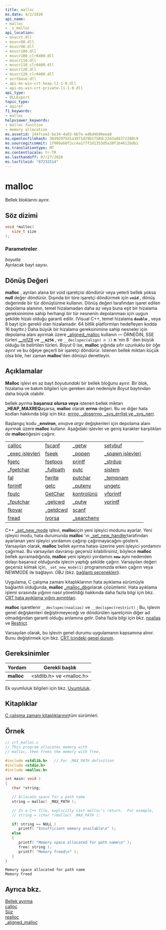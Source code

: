 ```yaml
---
title: malloc
ms.date: 4/2/2020
api_name:
- malloc
- _o_malloc
api_location:
- msvcrt.dll
- msvcr80.dll
- msvcr90.dll
- msvcr100.dll
- msvcr100_clr0400.dll
- msvcr110.dll
- msvcr110_clr0400.dll
- msvcr120.dll
- msvcr120_clr0400.dll
- ucrtbase.dll
- api-ms-win-crt-heap-l1-1-0.dll
- api-ms-win-crt-private-l1-1-0.dll
api_type:
- DLLExport
topic_type:
- apiref
f1_keywords:
- malloc
helpviewer_keywords:
- malloc function
- memory allocation
ms.assetid: 144fcee2-be34-4a03-bb7e-ed6d4b99eea0
ms.openlocfilehash: 30d92975d1a3971d29b1758dc23d3a84372288c9
ms.sourcegitcommit: 1f009ab0f2cc4a177f2d1353d5a38f164612bdb1
ms.translationtype: MT
ms.contentlocale: tr-TR
ms.lasthandoff: 07/27/2020
ms.locfileid: "87232514"
---
```

# <a name="malloc"></a>malloc

Bellek bloklarını ayırır.

## <a name="syntax"></a>Söz dizimi

```C
void *malloc(
   size_t size
);
```

### <a name="parameters"></a>Parametreler

*boyutla*<br/>
Ayrılacak bayt sayısı.

## <a name="return-value"></a>Dönüş Değeri

**malloc** , ayrılan alana bir void işaretçisi döndürür veya yeterli bellek yoksa **null** değer döndürür. Dışında bir türe işaretçi döndürmek için **`void`** , dönüş değerinde bir tür dönüştürme kullanın. Dönüş değeri tarafından işaret edilen depolama alanının, temel hizalamadan daha az veya buna eşit bir hizalama gereksinimine sahip herhangi bir tür nesnenin depolanması için uygun şekilde hizalı olduğu garanti edilir. (Visual C++, temel hizalama **`double`** , veya 8 bayt için gerekli olan hizalamadır. 64 bitlik platformları hedefleyen kodda 16 bayttır.) Daha büyük bir hizalama gereksinimine sahip nesneler için depolama alanı ayırmak üzere [_aligned_malloc](aligned-malloc.md) kullanın — ÖRNEĞIN, SSE türleri [__m128](../../cpp/m128.md) ve **`__m256`** , ve `__declspec(align( n ))` **n** 'nin 8 ' den büyük olduğu ile belirtilen türleri. *Boyut* 0 ise, **malloc** yığında sıfır uzunluklu bir öğe ayırır ve bu öğeye geçerli bir işaretçi döndürür. İstenen bellek miktarı küçük olsa bile, her zaman **malloc**'den dönüşü denetleyin.

## <a name="remarks"></a>Açıklamalar

**Malloc** işlevi en az bayt *boyutundaki* bir bellek bloğunu ayırır. Bir blok, hizalama ve bakım bilgileri için gereken alan nedeniyle *Boyut* baytından daha büyük olabilir.

bellek ayırma **başarısız olursa veya** istenen bellek miktarı **_HEAP_MAXREQ**aşarsa, **malloc** olarak **errno** değeri. Bu ve diğer hata kodları hakkında bilgi için bkz. [errno, _doserrno, _sys_errlist ve _sys_nerr](../../c-runtime-library/errno-doserrno-sys-errlist-and-sys-nerr.md).

Başlangıç kodu **_environ**, *envp*ve *argv* değişkenleri için depolama alanı ayırmak üzere **malloc** kullanır. Aşağıdaki işlevler ve geniş karakter karşılıkları de **malloc**öğesini çağırır.

|||||
|-|-|-|-|
|[calloc](calloc.md)|[fscanf](fscanf-fscanf-l-fwscanf-fwscanf-l.md)|[_getw](getw.md)|[setvbuf](setvbuf.md)|
|[_exec işlevleri](../../c-runtime-library/exec-wexec-functions.md)|[fseek](fseek-fseeki64.md)|[_popen](popen-wpopen.md)|[_spawn işlevleri](../../c-runtime-library/spawn-wspawn-functions.md)|
|[fgetc](fgetc-fgetwc.md)|[fsetpos](fsetpos.md)|[printf](printf-printf-l-wprintf-wprintf-l.md)|[_strdup](strdup-wcsdup-mbsdup.md)|
|[_fgetchar](fgetc-fgetwc.md)|[_fullpath](fullpath-wfullpath.md)|[putc](putc-putwc.md)|[sistem](system-wsystem.md)|
|[fal](fgets-fgetws.md)|[fwrite](fwrite.md)|[putchar](putc-putwc.md)|[_tempnam](tempnam-wtempnam-tmpnam-wtmpnam.md)|
|[fprintf](fprintf-fprintf-l-fwprintf-fwprintf-l.md)|[getc](getc-getwc.md)|[_putenv](putenv-wputenv.md)|[ungetc](ungetc-ungetwc.md)|
|[fputc](fputc-fputwc.md)|[GetChar](getc-getwc.md)|[kontrolünü](puts-putws.md)|[vfprintf](vfprintf-vfprintf-l-vfwprintf-vfwprintf-l.md)|
|[_fputchar](fputc-fputwc.md)|[_getcwd](getcwd-wgetcwd.md)|[_putw](putw.md)|[vprintf](vprintf-vprintf-l-vwprintf-vwprintf-l.md)|
|[fkoyar](fputs-fputws.md)|[_getdcwd](getcwd-wgetcwd.md)|[scanf](scanf-scanf-l-wscanf-wscanf-l.md)||
|[fread](fread.md)|[iyorsa](../../c-runtime-library/gets-getws.md)|[_searchenv](searchenv-wsearchenv.md)||

C++ [_set_new_mode](set-new-mode.md) işlevi, **malloc**için yeni işleyici modunu ayarlar. Yeni işleyici modu, hata durumunda **malloc** 'ın [_set_new_handler](set-new-handler.md)tarafından ayarlanan yeni işleyici yordamını çağırıp çağırmayacağını gösterir. Varsayılan olarak, **malloc** bellek ayırma hatası üzerine yeni işleyici yordamını çağırmaz. Bu varsayılan davranışı geçersiz kılabilirsiniz, böylece **malloc** bellek ayıramadığında, **malloc** yeni işleyici yordamını **`new`** aynı nedenden dolayı başarısız olduğunda işlecin yaptığı şekilde çağırır. Varsayılan değeri geçersiz kılmak için, `_set_new_mode(1)` programınızda erken çağırın veya NEWMODE ile bağlayın. OBJ (bkz. [bağlantı seçenekleri](../../c-runtime-library/link-options.md)).

Uygulama, C çalışma zamanı kitaplıklarının hata ayıklama sürümüyle bağlantılı olduğunda, **malloc** [_malloc_dbg](malloc-dbg.md)olarak çözümlenir. Hata ayıklama işlemi sırasında yığının nasıl yönetildiği hakkında daha fazla bilgi için bkz. [CRT hata ayıklama yığını ayrıntıları](/visualstudio/debugger/crt-debug-heap-details).

**malloc** işaretlenir `__declspec(noalias)` ve `__declspec(restrict)` ; Bu, işlevin genel değişkenleri değiştirmeyeceği ve döndürülen işaretçinin diğer ad olmadığından garanti olduğu anlamına gelir. Daha fazla bilgi için bkz. [noalias](../../cpp/noalias.md) ve [Restrict](../../cpp/restrict.md).

Varsayılan olarak, bu işlevin genel durumu uygulamanın kapsamına alınır. Bunu değiştirmek için bkz. [CRT Içindeki genel durum](../global-state.md).

## <a name="requirements"></a>Gereksinimler

|Yordam|Gerekli başlık|
|-------------|---------------------|
|**malloc**|\<stdlib.h> ve \<malloc.h>|

Ek uyumluluk bilgileri için bkz. [Uyumluluk](../../c-runtime-library/compatibility.md).

## <a name="libraries"></a>Kitaplıklar

[C çalışma zamanı kitaplıklarının](../../c-runtime-library/crt-library-features.md)tüm sürümleri.

## <a name="example"></a>Örnek

```C
// crt_malloc.c
// This program allocates memory with
// malloc, then frees the memory with free.

#include <stdlib.h>   // For _MAX_PATH definition
#include <stdio.h>
#include <malloc.h>

int main( void )
{
   char *string;

   // Allocate space for a path name
   string = malloc( _MAX_PATH );

   // In a C++ file, explicitly cast malloc's return.  For example,
   // string = (char *)malloc( _MAX_PATH );

   if( string == NULL )
      printf( "Insufficient memory available\n" );
   else
   {
      printf( "Memory space allocated for path name\n" );
      free( string );
      printf( "Memory freed\n" );
   }
}
```

```Output
Memory space allocated for path name
Memory freed
```

## <a name="see-also"></a>Ayrıca bkz.

[Bellek ayırma](../../c-runtime-library/memory-allocation.md)<br/>
[calloc](calloc.md)<br/>
[Süz](free.md)<br/>
[realloc](realloc.md)<br/>
[_aligned_malloc](aligned-malloc.md)<br/>
